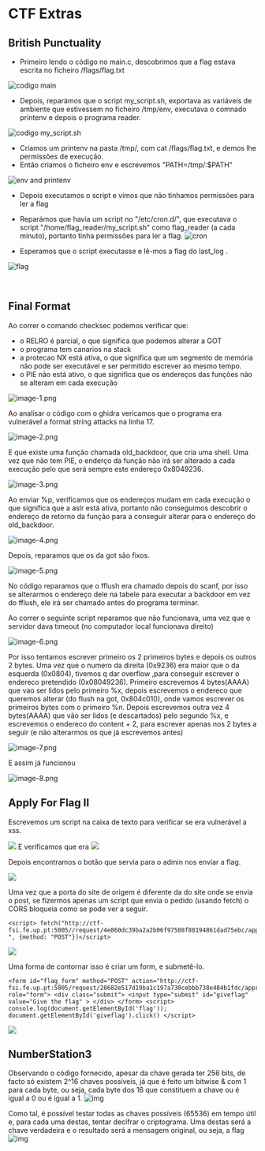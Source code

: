 # CTF Extras


## British Punctuality

- Primeiro lendo o código no main.c, descobrimos que a flag estava escrita no ficheiro /flags/flag.txt

![codigo main](/images/w5/extra_1.png) 

- Depois, reparámos que o script my_script.sh, exportava as variáveis de ambiente que estivessem no ficheiro /tmp/env, executava o comnado printenv e depois o programa reader.<br/>

![codigo my_script.sh](/images/w5/extra_2.png) 

- Criamos um printenv na pasta /tmp/, com cat /flags/flag.txt, e demos lhe permissões de execução.
- Então criamos o ficheiro env e escrevemos "PATH=/tmp/:$PATH"

![env and printenv](/images/w5/extra_3.png) 

- Depois executamos o script e vimos que não tinhamos permissões para ler a flag
- Reparámos que havia um script no "/etc/cron.d/", que executava o script "/home/flag_reader/my_script.sh" como flag_reader (a cada minuto), portanto tinha permissões para ler a flag.
![cron](/images/w5/extra_4.png) 

- Esperamos que o script executasse e lê-mos a flag do last_log .

![flag](/images/w5/extra_5.png) 

<br>




## Final Format
Ao correr o comando checksec podemos verificar que:
- o RELRO é parcial, o que significa que podemos alterar a GOT
- o programa tem canarios na stack
- a protecao NX está ativa, o que significa que um segmento de memória não pode ser executável e ser permitido escrever ao mesmo tempo.
- o PIE não está ativo, o que significa que os endereços das funções não se alteram em cada execução

![image-1.png](/images/ctf_fs/image-1.png)


Ao analisar o código com o ghidra vericamos que o programa era vulnerável a format string attacks na linha 17.

![image-2.png](/images/ctf_fs/image-2.png)

E que existe uma função chamada old_backdoor, que cria uma shell. Uma vez que não tem PIE, o enderço da função não irá ser alterado a cada execução pelo que será sempre este endereço 0x8049236.

![image-3.png](/images/ctf_fs/image-3.png)


Ao enviar %p, verificamos que os endereços mudam em cada execução o que significa que a aslr está ativa, portanto não conseguimos descobrir o endereço de retorno da função para a conseguir alterar para o endereço do old_backdoor.

![image-4.png](/images/ctf_fs/image-4.png)

Depois, reparamos que os da got são fixos.

![image-5.png](/images/ctf_fs/image-5.png)

No código reparamos que o fflush era chamado depois do scanf, por isso se alterarmos o endereço dele na tabele para executar a backdoor em vez do fflush, ele irá ser chamado antes do programa terminar.


Ao correr o seguinte script reparamos que não funcionava, uma vez que o servidor dava timeout (no computador local funcionava direito)

![image-6.png](/images/ctf_fs/image-6.png)

Por isso tentamos escrever primeiro os 2 primeiros bytes e depois os outros 2 bytes. Uma vez que o numero da direita (0x9236)  era maior que o da esquerda (0x0804), tivemos q dar overflow ,para conseguir escrever o endereco pretendido (0x08049236).
Primeiro escrevemos 4 bytes(AAAA) que vao ser lidos pelo primeiro %x, depois escrevemos o endereco que queremos alterar (do flush na got, 0x804c010), onde vamos escrever os primeiros bytes com o primeiro %n.
Depois escrevemos outra vez 4 bytes(AAAA) que vão ser lidos (e descartados) pelo segundo %x, e escrevemos o endereco do content + 2, para escrever apenas nos 2 bytes a seguir (e não alterarmos os que já escrevemos antes) 

![image-7.png](/images/ctf_fs/image-7.png)

E assim já funcionou 

![image-8.png](/images/ctf_fs/image-8.png)

## Apply For Flag II

Escrevemos um script na caixa de texto para verificar se era vulnerável a xss.

![](https://i.imgur.com/KW9QF4j.png)
E verificamos que era
![](https://i.imgur.com/exYmHdG.png)

Depois encontramos o botão que servia para o admin nos enviar a flag.

![](https://i.imgur.com/2qsy1WJ.png)

Uma vez que a porta do site de origem é diferente da do site onde se envia o post, se fizermos apenas um script que envia o pedido (usando fetch) o CORS bloqueia como se pode ver a seguir.

```htmlembedded=
<script> fetch("http://ctf-fsi.fe.up.pt:5005//request/4e860dc39ba2a2b06f97508f88194861dad75ebc/approve) ", {method: "POST"})</script>
```
![](https://i.imgur.com/bf3xyOm.png)

Uma forma de contornar isso é criar um form, e submetê-lo.

```htmlembedded=
<form id="flag_form" method="POST" action="http://ctf-fsi.fe.up.pt:5005/request/28682e517d19ba1c197a730cebbb738e484b1fdc/approve" role="form"> <div class="submit"> <input type="submit" id="giveflag" value="Give the flag" > </div> </form> <script> console.log(document.getElementById('flag')); document.getElementById('giveflag').click() </script>
```

![](https://i.imgur.com/ySSonGg.png)




## NumberStation3
Observando o código fornecido, apesar da chave gerada ter 256 bits, de facto só existem 2^16 chaves possíveis, já que é feito um bitwise & com 1 para cada byte, ou seja, cada byte dos 16 que constituem a chave ou é igual a 0 ou é igual a 1. 
![img](images/extras/numberstation3_b.png)

Como tal, é possível testar todas as chaves possíveis (65536) em tempo útil e, para cada uma destas, tentar decifrar o criptograma. Uma destas será a chave verdadeira e o resultado será a mensagem original, ou seja, a flag
![img](images/extras/numberstation3_a.png)








